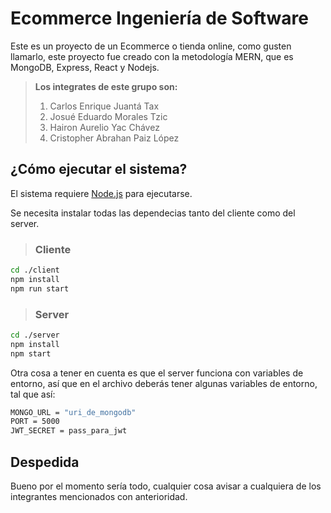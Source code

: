 # Ecommerce Ingeniería de Software

Este es un proyecto de un Ecommerce o tienda online, como gusten llamarlo, este proyecto fue creado con la metodología MERN, que es MongoDB, Express, React y Nodejs.

> **Los integrates de este grupo son:**
> 1. Carlos Enrique Juantá Tax
> 2. Josué Eduardo Morales Tzic
> 3. Hairon Aurelio Yac Chávez
> 4. Cristopher Abrahan Paiz López

## ¿Cómo ejecutar el sistema?

El sistema requiere [Node.js](https://nodejs.org/) para ejecutarse.

Se necesita instalar todas las dependecias tanto del cliente como del server.

> ### Cliente

```sh
cd ./client
npm install
npm run start
```

> ### Server

```sh
cd ./server
npm install
npm start
```

Otra cosa a tener en cuenta es que el server funciona con variables de entorno, así que en el archivo deberás tener algunas variables de entorno, tal que así:

```sh
MONGO_URL = "uri_de_mongodb"
PORT = 5000
JWT_SECRET = pass_para_jwt
```

## Despedida

Bueno por el momento sería todo, cualquier cosa avisar a cualquiera de los integrantes mencionados con anterioridad.
